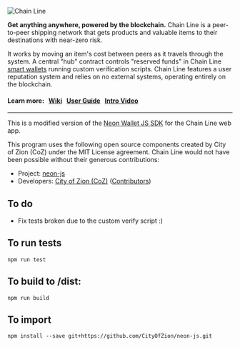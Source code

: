 ![Chain Line](http://d.pr/f/Oo2c4f+)

**Get anything anywhere, powered by the blockchain.** Chain Line is a peer-to-peer shipping network that gets products and valuable items to their destinations with near-zero risk.

It works by moving an item's cost between peers as it travels through the system. A central "hub" contract controls "reserved funds" in Chain Line [smart wallets](https://github.com/notatestuser/chainline-contracts-kt/wiki/Smart-Wallet) running custom verification scripts. Chain Line features a user reputation system and relies on no external systems, operating entirely on the blockchain.

#### Learn more:&nbsp;&nbsp; [Wiki](https://github.com/notatestuser/chainline-contracts-kt/wiki) &nbsp; [User Guide](https://github.com/notatestuser/chainline-webapp/wiki/Web-App-User-Guide) &nbsp; [Intro Video](https://f001.backblazeb2.com/file/chainline-assets/explainer.mp4)
---

This is a modified version of the [Neon Wallet JS SDK](https://github.com/cityofzion/neon-js) for the Chain Line web app.

This program uses the following open source components created by City of Zion (CoZ) under the MIT License agreement. Chain Line would not have been possible without their generous contributions:

* Project: [neon-js](https://github.com/CityOfZion/neon-js)
* Developers: [City of Zion (CoZ)](https://github.com/CityOfZion) ([Contributors](https://github.com/CityOfZion/neon-js/graphs/contributors))

## To do

* Fix tests broken due to the custom verify script :)

## To run tests
```
npm run test
```

## To build to /dist:
```
npm run build
```

## To import
```
npm install --save git+https://github.com/CityOfZion/neon-js.git
```
